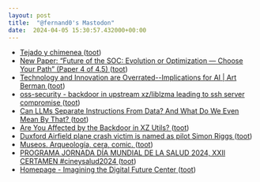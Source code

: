 ```yaml
---
layout: post
title:  "@fernand0's Mastodon"
date:  2024-04-05 15:30:57.432000+00:00
---
```

*  [Tejado y chimenea ](https://www.flickr.com/photos/fernand0/53624853058) ([toot](https://mastodon.social/@fernand0/112219328179654668))
*  [New Paper: “Future of the SOC: Evolution or Optimization — Choose Your Path” (Paper 4 of 4.5) ](https://medium.com/anton-on-security/new-paper-future-of-the-soc-evolution-or-optimization-choose-your-path-paper-4-of-4-5-1eb477ea8d2) ([toot](https://mastodon.social/@fernand0/112219108850792337))
*  [Technology and Innovation are Overrated--Implications for AI \| Art Berman ](https://www.artberman.com/blog/technology-and-innovation-are-overrated-implications-for-ai) ([toot](https://mastodon.social/@fernand0/112218444412981690))
*  [oss-security - backdoor in upstream xz/liblzma leading to ssh server compromise ](https://www.openwall.com/lists/oss-security/2024/03/29/) ([toot](https://mastodon.social/@fernand0/112218164185809885))
*  [Can LLMs Separate Instructions From Data? And What Do We Even Mean By That? ](https://arxiv.org/html/2403.06833v) ([toot](https://mastodon.social/@fernand0/112217872884441980))
*  [Are You Affected by the Backdoor in XZ Utils? ](https://www.darkreading.com/vulnerabilities-threats/are-you-affected-by-the-backdoor-in-xz-util) ([toot](https://mastodon.social/@fernand0/112217733874766198))
*  [Duxford Airfield plane crash victim is named as pilot Simon Riggs ](https://www.bbc.com/news/articles/cjex992z0wl) ([toot](https://mastodon.social/@fernand0/112216055453228062))
*  [Museos. Arqueología, cera, comic. ](https://avecesunafoto.wordpress.com/2024/04/04/museos-arqueologia-cera-comic) ([toot](https://mastodon.social/@fernand0/112216019511526385))
*  [PROGRAMA JORNADA DÍA MUNDIAL DE LA SALUD 2024, XXII CERTAMEN #cineysalud2024 ](https://cineysalud.blogspot.com/2024/03/programa-jornada-dia-mundial-de-la.htm) ([toot](https://mastodon.social/@fernand0/112214033916449649))
*  [Homepage - Imagining the Digital Future Center ](https://imaginingthedigitalfuture.org) ([toot](https://mastodon.social/@fernand0/112213965281437259))
